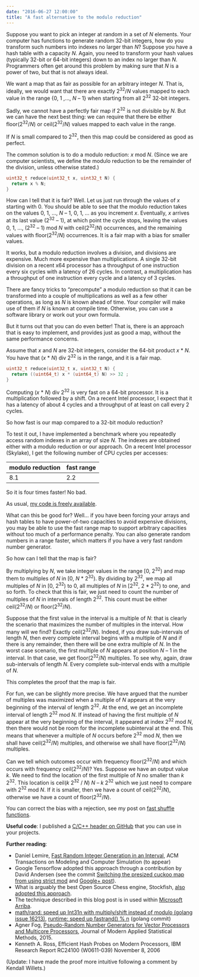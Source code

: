 ```yaml
---
date: "2016-06-27 12:00:00"
title: "A fast alternative to the modulo reduction"
---
```




Suppose you want to pick an integer at random in a set of <em>N</em> elements. Your computer has functions to generate random 32-bit integers, how do you transform such numbers into indexes no larger than <em>N</em>? Suppose you have a hash table with a capacity <em>N</em>. Again, you need to transform your hash values (typically 32-bit or 64-bit integers) down to an index no larger than <em>N</em>. Programmers often get around this problem by making sure that _N_ is a power of two, but that is not always ideal.

We want a map that as fair as possible for an arbitrary integer <em>N</em>. That is, ideally, we would want that there are exactly 2<sup>32</sup>/<em>N</em> values mapped to each value in the range {0, 1 ,&hellip;, _N_ &#8211; 1} when starting from all 2<sup>32</sup> 32-bit integers.

Sadly, we cannot have a perfectly fair map if 2<sup>32</sup> is not divisible by <em>N</em>. But we can have the next best thing: we can require that there be either floor(2<sup>32</sup>/<em>N</em>) or ceil(2<sup>32</sup>/<em>N</em>) values mapped to each value in the range.

If _N_ is small compared to 2<sup>32</sup>, then this map could be considered as good as perfect.

The common solution is to do a modulo reduction: _x_ mod <em>N</em>. (Since we are computer scientists, we define the modulo reduction to be the remainder of the division, unless otherwise stated.)
```C
uint32_t reduce(uint32_t x, uint32_t N) {
  return x % N;
}
```


How can I tell that it is fair? Well. Let us just run through the values of _x_ starting with 0. You should be able to see that the modulo reduction takes on the values 0, 1, &hellip;, _N_ &#8211; 1, 0, 1, &hellip; as you increment <em>x</em>. Eventually, _x_ arrives at its last value (2<sup>32</sup> &#8211; 1), at which point the cycle stops, leaving the values 0, 1, &hellip;, (2<sup>32</sup> &#8211; 1) mod _N_ with ceil(2<sup>32</sup>/<em>N</em>) occurrences, and the remaining values with floor(2<sup>32</sup>/<em>N</em>) occurrences. It is a fair map with a bias for smaller values.

It works, but a modulo reduction involves a division, and divisions are expensive. Much more expensive than multiplications. A single 32-bit division on a recent x64 processor has a throughput of one instruction every six cycles with a latency of 26 cycles. In contrast, a multiplication has a throughput of one instruction every cycle and a latency of 3 cycles.

There are fancy tricks to &ldquo;precompute&rdquo; a modulo reduction so that it can be transformed into a couple of multiplications as well as a few other operations, as long as _N_ is known ahead of time. Your compiler will make use of them if _N_ is known at compile time. Otherwise, you can use a software library or work out your own formula.

But it turns out that you can do even better! That is, there is an approach that is easy to implement, and provides just as good a map, without the same performance concerns.

Assume that _x_ and _N_ are 32-bit integers, consider the 64-bit product _x_ * <em>N</em>. You have that (<em>x</em> * <em>N</em>) div 2<sup>32</sup> is in the range, and it is a fair map.
```C
uint32_t reduce(uint32_t x, uint32_t N) {
  return ((uint64_t) x * (uint64_t) N) >> 32 ;
}
```


Computing (<em>x</em> * <em>N</em>) div 2<sup>32</sup> is very fast on a 64-bit processor. It is a multiplication followed by a shift. On a recent Intel processor, I expect that it has a latency of about 4 cycles and a throughput of at least on call every 2 cycles.

So how fast is our map compared to a 32-bit modulo reduction?

To test it out, I have implemented a benchmark where you repeatedly access random indexes in an array of size <em>N</em>. The indexes are obtained either with a modulo reduction or our approach. On a recent Intel processor (Skylake), I get the following number of CPU cycles per accesses:

modulo reduction         |fast range               |
-------------------------|-------------------------|
8.1                      |2.2                      |


So it is four times faster! No bad.

As usual, [my code is freely available](https://github.com/lemire/Code-used-on-Daniel-Lemire-s-blog/blob/master/2016/06/25/fastrange.c).

What can this be good for? Well&hellip; if you have been forcing your arrays and hash tables to have power-of-two capacities to avoid expensive divisions, you may be able to use the fast range map to support arbitrary capacities without too much of a performance penalty. You can also generate random numbers in a range faster, which matters if you have a very fast random number generator.

So how can I tell that the map is fair?

By multiplying by <em>N</em>, we take integer values in the range [0, 2<sup>32</sup>) and map them to multiples of _N_ in [0, _N_ * 2<sup>32</sup>). By dividing by 2<sup>32</sup>, we map all multiples of _N_ in [0, 2<sup>32</sup>) to 0, all multiples of _N_ in [2<sup>32</sup>, 2 * 2<sup>32</sup>) to one, and so forth. To check that this is fair, we just need to count the number of multiples of _N_ in intervals of length 2<sup>32</sup>. This count must be either ceil(2<sup>32</sup>/<em>N</em>) or floor(2<sup>32</sup>/<em>N</em>).

Suppose that the first value in the interval is a multiple of <em>N</em>: that is clearly the scenario that maximizes the number of multiples in the interval. How many will we find? Exactly ceil(2<sup>32</sup>/<em>N</em>). Indeed, if you draw sub-intervals of length <em>N</em>, then every complete interval begins with a multiple of _N_ and if there is any remainder, then there will be one extra multiple of <em>N</em>. In the worst case scenario, the first multiple of _N_ appears at position _N_ &#8211; 1 in the interval. In that case, we get floor(2<sup>32</sup>/<em>N</em>) multiples. To see why, again, draw sub-intervals of length <em>N</em>. Every complete sub-interval ends with a multiple of <em>N</em>.

This completes the proof that the map is fair.

For fun, we can be slightly more precise. We have argued that the number of multiples was maximized when a multiple of _N_ appears at the very beginning of the interval of length 2<sup>32</sup>. At the end, we get an incomplete interval of length 2<sup>32</sup> mod <em>N</em>. If instead of having the first multiple of _N_ appear at the very beginning of the interval, it appeared at index 2<sup>32</sup> mod <em>N</em>, then there would not be room for the incomplete subinterval at the end. This means that whenever a multiple of _N_ occurs before 2<sup>32</sup> mod <em>N</em>, then we shall have ceil(2<sup>32</sup>/<em>N</em>) multiples, and otherwise we shall have floor(2<sup>32</sup>/<em>N</em>) multiples.

Can we tell which outcomes occur with frequency floor(2<sup>32</sup>/<em>N</em>) and which occurs with frequency ceil(2<sup>32</sup>/<em>N</em>)? Yes. Suppose we have an output value <em>k</em>. We need to find the location of the first multiple of _N_ no smaller than _k_ 2<sup>32</sup>. This location is ceil(<em>k</em> 2<sup>32</sup> / <em>N</em>) _N_ &#8211; _k_ 2<sup>32</sup> which we just need to compare with 2<sup>32</sup> mod <em>N</em>. If it is smaller, then we have a count of ceil(2<sup>32</sup>/<em>N</em>), otherwise we have a count of floor(2<sup>32</sup>/<em>N</em>).

You can correct the bias with a rejection, see my post on [fast shuffle functions](/lemire/blog/2016/06/30/fast-random-shuffling/).

__Useful code__: I published a [C/C++ header on GitHub](https://github.com/lemire/fastrange) that you can use in your projects.

__Further reading__:

- Daniel Lemire, [Fast Random Integer Generation in an Interval](https://arxiv.org/abs/1805.10941), ACM Transactions on Modeling and Computer Simulation (to appear)
- Google Tensorflow adopted this approach through a contribution by David Andersen (see the commit [Switching the presized cuckoo map from using strict mod](https://github.com/tensorflow/tensorflow/commit/a47a300185026fe7829990def9113bf3a5109fed) and [Google+ post](https://github.com/tensorflow/tensorflow/commit/a47a300185026fe7829990def9113bf3a5109fed)).
- What is arguably the best Open Source Chess engine, Stockfish, [also adopted this approach](https://github.com/official-stockfish/Stockfish/commit/2198cd0524574f0d9df8c0ec9aaf14ad8c94402b).
- The technique described in this blog post is in used within [Microsoft Arriba](https://github.com/Microsoft/elfie-arriba/blob/V5/V5/V5/Collections/HashSet5.cs).
- [math/rand: speed up Int31n with multiply/shift instead of modulo (golang issue 16213)](https://github.com/golang/go/issues/16213), [runtime: speed up fastrand() % n](https://github.com/golang/go/commit/46a75870ad5b9b9711e69ffce3738a3ab2057789) (golang commit)
- Agner Fog, [Pseudo-Random Number Generators for Vector Processors and Multicore Processors](http://orbit.dtu.dk/files/118886115/Fog_Pseudo_Random_Number_Generators.pdf), Journal of Modern Applied Statistical Methods, 2015.
- Kenneth A. Ross, Efficient Hash Probes on Modern Processors, IBM Research Report RC24100 (W0611-039) November 8, 2006


(Update: I have made the proof more intuitive following a comment by Kendall Willets.)

